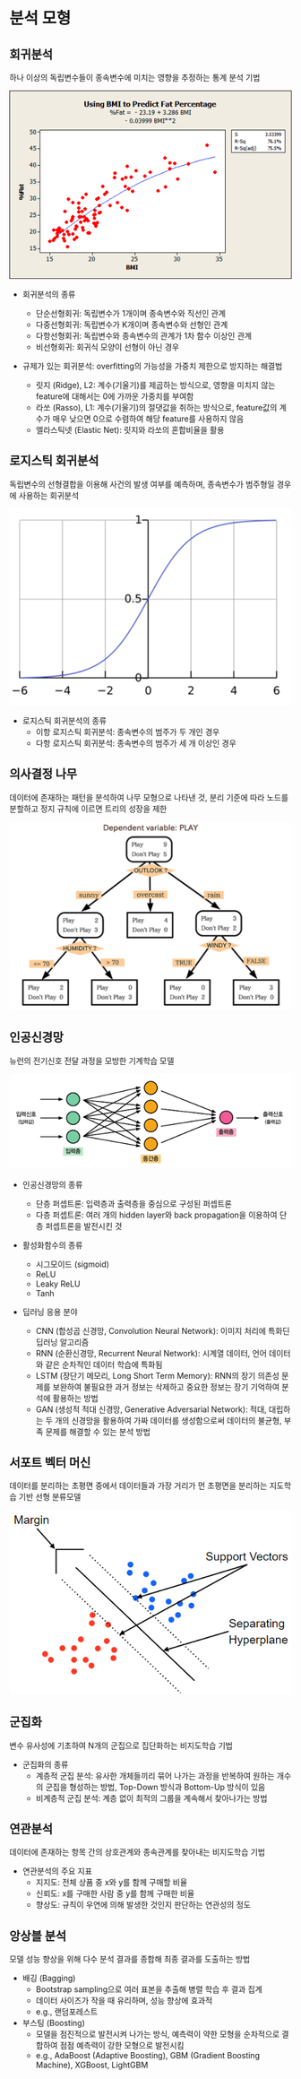# 분석 모형

## 회귀분석
하나 이상의 독립변수들이 종속변수에 미치는 영향을 추정하는 통계 분석 기법

![Alt text](image1.png)

* 회귀분석의 종류
    * 단순선형회귀: 독립변수가 1개이며 종속변수와 직선인 관계
    * 다중선형회귀: 독립변수가 K개이며 종속변수와 선형인 관계
    * 다항선형회귀: 독립변수와 종속변수의 관계가 1차 함수 이상인 관계
    * 비선형회귀: 회귀식 모양이 선형이 아닌 경우

* 규제가 있는 회귀분석: overfitting의 가능성을 가중치 제한으로 방지하는 해결법
    * 릿지 (Ridge), L2: 계수(기울기)를 제곱하는 방식으로, 영향을 미치지 않는 feature에 대해서는 0에 가까운 가중치를 부여함
    * 라쏘 (Rasso), L1: 계수(기울기)의 절댓값을 취하는 방식으로, feature값의 계수가 매우 낮으면 0으로 수렴하여 해당 feature를 사용하지 않음
    * 엘라스틱넷 (Elastic Net): 릿지와 라쏘의 혼합비율을 활용

## 로지스틱 회귀분석
독립변수의 선형결합을 이용해 사건의 발생 여부를 예측하며, 종속변수가 범주형일 경우에 사용하는 회귀분석

![Alt text](image2.png)

* 로지스틱 회귀분석의 종류
    * 이항 로지스틱 회귀분석: 종속변수의 범주가 두 개인 경우
    * 다항 로지스틱 회귀분석: 종속변수의 범주가 세 개 이상인 경우

## 의사결정 나무
데이터에 존재하는 패턴을 분석하여 나무 모형으로 나타낸 것, 분리 기준에 따라 노드를 분할하고 정지 규칙에 이르면 트리의 성장을 제한

![Alt text](image3.png)

## 인공신경망
뉴런의 전기신호 전달 과정을 모방한 기계학습 모델

![Alt text](image4.png)

* 인공신경망의 종류
    * 단층 퍼셉트론: 입력층과 출력층을 중심으로 구성된 퍼셉트론
    * 다층 퍼셉트론: 여러 개의 hidden layer와 back propagation을 이용하여 단층 퍼셉트론을 발전시킨 것

* 활성화함수의 종류
    * 시그모이드 (sigmoid)
    * ReLU
    * Leaky ReLU
    * Tanh

* 딥러닝 응용 분야
    * CNN (합성곱 신경망, Convolution Neural Network): 이미지 처리에 특화딘 딥러닝 알고리즘
    * RNN (순환신경망, Recurrent Neural Network): 시계열 데이터, 언어 데이터와 같은 순차적인 데이터 학습에 특화됨
    * LSTM (장단기 메모리, Long Short Term Memory): RNN의 장기 의존성 문제를 보완하여 불필요한 과거 정보는 삭제하고 중요한 정보는 장기 기억하여 분석에 활용하는 방법
    * GAN (생성적 적대 신경망, Generative Adversarial Network): 적대, 대립하는 두 개의 신경망을 활용하여 가짜 데이터를 생성함으로써 데이터의 불균형, 부족 문제를 해결할 수 있는 분석 방법

## 서포트 벡터 머신
데이터를 분리하는 초평면 중에서 데이터들과 가장 거리가 먼 초평면을 분리하는 지도학습 기반 선형 분류모델

![Alt text](image5.png)

## 군집화
변수 유사성에 기초하여 N개의 군집으로 집단화하는 비지도학습 기법

* 군집화의 종류
    * 계층적 군집 분석: 유사한 개체들끼리 묶어 나가는 과정을 반복하여 원하는 개수의 군집을 형성하는 방법, Top-Down 방식과 Bottom-Up 방식이 있음
    * 비계층적 군집 분석: 계층 없이 최적의 그룹을 계속해서 찾아나가는 방법

## 연관분석
데이터에 존재하는 항목 간의 상호관계와 종속관계를 찾아내는 비지도학습 기법

* 연관분석의 주요 지표
    * 지지도: 전체 상품 중 x와 y를 함께 구매할 비율
    * 신뢰도: x를 구매한 사람 중 y를 함께 구매한 비율
    * 향상도: 규칙이 우연에 의해 발생한 것인지 판단하는 연관성의 정도

## 앙상블 분석
모델 성능 향상을 위해 다수 분석 결과를 종합해 최종 결과를 도출하는 방법

* 배깅 (Bagging)
    * Bootstrap sampling으로 여러 표본을 추출해 병렬 학습 후 결과 집계
    * 데이터 사이즈가 작을 때 유리하며, 성능 향상에 효과적
    * e.g., 랜덤포레스트
* 부스팅 (Boosting)
    * 모델을 점진적으로 발전시켜 나가는 방식, 예측력이 약한 모형을 순차적으로 결합하여 점점 예측력이 강한 모형으로 발전시킴
    * e.g., AdaBoost (Adaptive Boosting), GBM (Gradient Boosting Machine), XGBoost, LightGBM
